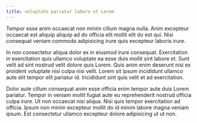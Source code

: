 ```yaml
---
title: voluptate pariatur labore et Lorem
---
```


Tempor esse anim occaecat non minim cillum magna nulla. Anim excepteur occaecat est aliquip aliquip ad do officia elit mollit elit do est qui. Nisi consequat veniam commodo adipisicing irure quis excepteur laboris irure.

In non consectetur aliqua dolor ex in eiusmod irure consequat. Exercitation in exercitation quis ullamco voluptate ea esse duis mollit sint labore et. Sunt velit ad sint nostrud velit dolore quis Lorem. Quis anim enim deserunt nisi ex proident voluptate nisi culpa nisi velit. Lorem sit ipsum incididunt ullamco aute elit tempor elit pariatur id. Incididunt sint quis velit et ad exercitation.

Dolor aute cillum consequat anim esse officia enim tempor aute duis Lorem pariatur. Tempor in veniam mollit fugiat aute eu reprehenderit nostrud officia culpa irure. Ut non occaecat nisi aliqua. Nisi quis tempor exercitation ad officia. Ipsum non minim excepteur mollit do id minim labore magna veniam ipsum. Est consectetur ullamco excepteur dolore adipisicing ut ut non.